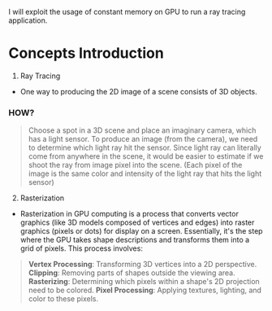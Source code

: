 I will exploit the usage of constant memory on GPU to run a ray tracing application.

# Concepts Introduction
1. Ray Tracing
- One way to producing the 2D image of a scene consists of 3D objects.
### HOW?
> Choose a spot in a 3D scene and place an imaginary camera, which has a light sensor. To produce an image (from the camera), we need to determine which light ray hit the sensor. Since light ray can literally come from anywhere in the scene, it would be easier to estimate if we shoot the ray from image pixel into the scene. (Each pixel of the image is the same color and intensity of the light ray that hits the light sensor)
2. Rasterization
- Rasterization in GPU computing is a process that converts vector graphics (like 3D models composed of vertices and edges) into raster graphics (pixels or dots) for display on a screen. Essentially, it's the step where the GPU takes shape descriptions and transforms them into a grid of pixels. This process involves:
> **Vertex Processing**: Transforming 3D vertices into a 2D perspective.
> **Clipping**: Removing parts of shapes outside the viewing area.
> **Rasterizing**: Determining which pixels within a shape's 2D projection need to be colored.
> **Pixel Processing**: Applying textures, lighting, and color to these pixels.
